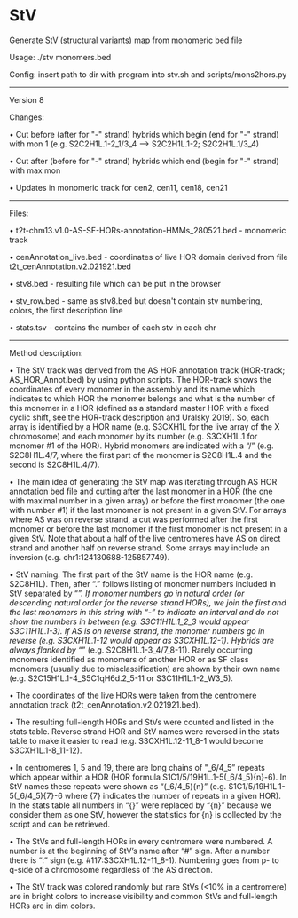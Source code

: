 # StV

Generate StV (structural variants) map from monomeric bed file

Usage: ./stv monomers.bed

Config: insert path to dir with program into stv.sh and scripts/mons2hors.py
___

Version 8

Changes:

• Cut before (after for "-" strand) hybrids which begin (end for "-" strand) with mon 1 (e.g. S2C2H1L.1-2_1/3_4 --> S2C2H1L.1-2; S2C2H1L.1/3_4)

• Cut after (before for "-" strand) hybrids which end (begin for "-" strand) with max mon

• Updates in monomeric track for cen2, cen11, cen18, cen21


___

Files:

• t2t-chm13.v1.0-AS-SF-HORs-annotation-HMMs_280521.bed - monomeric track

• cenAnnotation_live.bed - coordinates of live HOR domain derived from file t2t_cenAnnotation.v2.021921.bed 

• stv8.bed - resulting file which can be put in the browser

• stv_row.bed - same as stv8.bed but doesn't contain stv numbering, colors, the first description line

• stats.tsv - contains the number of each stv in each chr
___

Method description:

• The StV track was derived from the AS HOR annotation track (HOR-track; AS_HOR_Annot.bed) by using python scripts. The HOR-track shows the coordinates of every monomer in the assembly and its name which indicates to which HOR the monomer belongs and what is the number of this monomer in a HOR (defined as a standard master HOR with a fixed cyclic shift, see the HOR-track description and Uralsky 2019). So, each array is identified by a HOR name (e.g. S3CXH1L for the live array of the X chromosome) and each monomer by its number (e.g. S3CXH1L.1 for monomer #1 of the HOR). Hybrid monomers are indicated with a “/” (e.g. S2C8H1L.4/7, where the first part of the monomer is S2C8H1L.4 and the second is S2C8H1L.4/7).

• The main idea of generating the StV map was iterating through AS HOR annotation bed file and cutting after the last monomer in a HOR (the one with maximal number in a given array) or before the first monomer (the one with number #1) if the last monomer is not present in a given StV. For arrays where AS was on reverse strand, a cut was performed after the first monomer or before the last monomer if the first monomer is not present in a given StV. Note that about a half of the live centromeres have AS on direct strand and another half on reverse strand. Some arrays may include an inversion (e.g. chr1:124130688-125857749).

• StV naming. The first part of the StV name is the HOR name (e.g. S2C8H1L). Then, after “.” follows listing of monomer numbers included in StV separated by “_”. If monomer numbers go in natural order (or descending natural order for the reverse strand HORs), we join the first and the last monomers in this string with “-” to indicate an interval and do not show the numbers in between (e.g. S3C11H1L.1_2_3 would appear S3C11H1L.1-3). If AS is on reverse strand, the monomer numbers go in reverse (e.g. S3CXH1L.1-12 would appear as S3CXH1L.12-1). Hybrids are always flanked by “_” (e.g. S2C8H1L.1-3_4/7_8-11). Rarely occurring monomers identified as monomers of another HOR or as SF class monomers (usually due to misclassification) are shown by their own name (e.g. S2C15H1L.1-4_S5C1qH6d.2_5-11 or S3C11H1L.1-2_W3_5).

• The coordinates of the live HORs were taken from the centromere annotation track (t2t_cenAnnotation.v2.021921.bed).

• The resulting full-length HORs and StVs were counted and listed in the stats table. Reverse strand HOR and StV names were reversed in the stats table to make it easier to read (e.g. S3CXH1L.12-11_8-1 would become S3CXH1L.1-8_11-12).

• In centromeres 1, 5 and 19, there are long chains of "_6/4_5” repeats which appear within a HOR (HOR formula S1C1/5/19H1L.1-5(_6/4_5){n}-6). In StV names these repeats were shown as “(_6/4_5){n}” (e.g. S1C1/5/19H1L.1-5(_6/4_5){7}-6 where {7} indicates the number of repeats in a given HOR). In the stats table all numbers in “{}” were replaced by “{n}” because we consider them as one StV, however the statistics for {n} is collected by the script and can be retrieved.

• The StVs and full-length HORs in every centromere were numbered. A number is at the beginning of StV’s name after “#” sign. After a number there is “:” sign (e.g. #117:S3CXH1L.12-11_8-1). Numbering goes from p- to q-side of a chromosome regardless of the AS direction.  

• The StV track was colored randomly but rare StVs (<10% in a centromere) are in bright colors to increase visibility and common StVs and full-length HORs are in dim colors.
